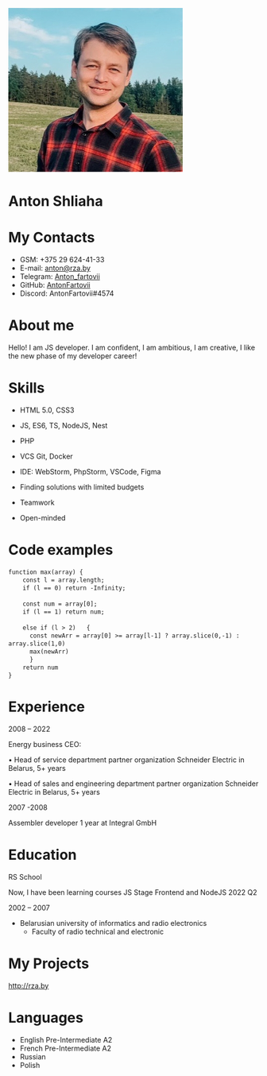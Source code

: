 ![img](assets/img/im2.jpg "Anton Shliaha")

# Anton Shliaha

# My Contacts
* GSM: +375 29 624-41-33
* E-mail: anton@rza.by
* Telegram: [Anton_fartovii](http://t.me/Anton_fartovii)
* GitHub: [AntonFartovii](https://github.com/AntonFartovii)
* Discord: AntonFartovii#4574

# About me
Hello! I am JS developer. I am confident, I am ambitious, I am creative, I like the new phase of my developer career!

# Skills 
* HTML 5.0, CSS3
* JS, ES6, TS, NodeJS, Nest
* PHP
* VCS Git, Docker
* IDE: WebStorm, PhpStorm, VSCode, Figma

*	Finding solutions with limited budgets
*	Teamwork
*	Open-minded

# Code examples
```
function max(array) {
    const l = array.length;
    if (l == 0) return -Infinity;
  
    const num = array[0];
    if (l == 1) return num;
    
    else if (l > 2)   {
      const newArr = array[0] >= array[l-1] ? array.slice(0,-1) : array.slice(1,0)
      max(newArr)
      }
    return num
}
```

# Experience

2008 – 2022
 
Energy business CEO:

•	Head of service department partner organization Schneider Electric in Belarus, 5+ years

•	Head of sales and engineering department partner organization Schneider Electric in Belarus, 5+ years


2007 -2008 

Assembler developer 1 year at Integral GmbH

# Education
RS School

Now, I have been learning courses JS Stage Frontend and NodeJS 2022 Q2

2002 – 2007

* Belarusian university of informatics and radio electronics 
    + Faculty of radio technical and electronic 

# My Projects

http://rza.by

# Languages
* English Pre-Intermediate A2
* French Pre-Intermediate A2
* Russian 
* Polish